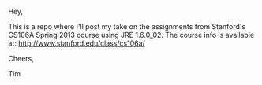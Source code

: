 Hey,

This is a repo where I'll post my take on the assignments from Stanford's CS106A Spring 2013 course using JRE 1.6.0_02.  The course info is available at: http://www.stanford.edu/class/cs106a/

Cheers,

Tim
